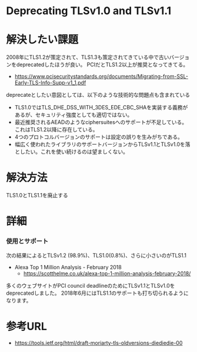 # Deprecating TLSv1.0 and TLSv1.1


# 解決したい課題
2008年にTLS1.2が策定されて、TLS1.3も策定されてきている中で古いバージョンをdeprecatedしたほうが良い。
PCIだとTLS1.2以上が推奨となってきてる。
- https://www.pcisecuritystandards.org/documents/Migrating-from-SSL-Early-TLS-Info-Supp-v1_1.pdf

deprecateとしたい意図としては、以下のような技術的な問題点も含まれている
- TLS1.0ではTLS_DHE_DSS_WITH_3DES_EDE_CBC_SHAを実装する義務があるが、セキュリティ強度としても適切ではない。
- 最近推奨されるAEADのようなciphersuitesへのサポートが不足している。これはTLS1.2以降に存在している。
- 4つのプロトコルバージョンのサポートは設定の誤りを生みがちである。
- 幅広く使われたライブラリのサポートバージョンからTLSv1.1とTLSv1.0を落としたい。これを使い続けるのは望ましくない。


# 解決方法
TLS1.0とTLS1.1を廃止する

# 詳細

### 使用とサポート
次の結果によるとTLSv1.2 (98.9%)、TLS1.0(0.8%)、さらに小さいのがTLS1.1
- Alexa Top 1 Million Analysis - February 2018
  - https://scotthelme.co.uk/alexa-top-1-million-analysis-february-2018/

多くのウェブサイトがPCI council deadlineのためにTLSv1.1とTLSv1.0をdeprecatedしました。
2018年6月にはTLS1.1のサポートも打ち切られるようになります。

# 参考URL
- https://tools.ietf.org/html/draft-moriarty-tls-oldversions-diediedie-00

